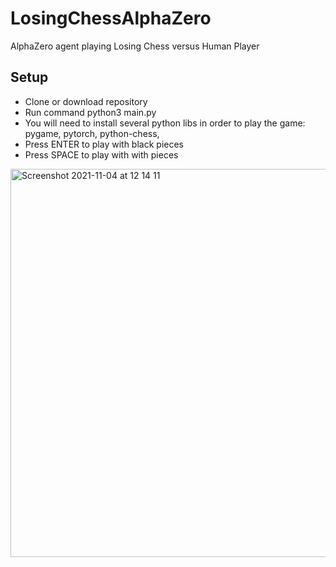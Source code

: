 # LosingChessAlphaZero
AlphaZero agent playing Losing Chess versus Human Player

## Setup
* Clone or download repository
* Run command python3 main.py
* You will need to install several python libs in order to play the game: pygame, pytorch, python-chess, 
* Press ENTER to play with black pieces
* Press SPACE to play with with pieces


<img width="621" alt="Screenshot 2021-11-04 at 12 14 11" src="https://user-images.githubusercontent.com/11997771/140304339-3fb32bf5-0e6d-46b5-8793-23808b1cbf49.png">
